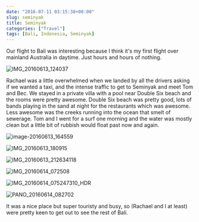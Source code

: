 ```yaml
---
date: "2016-07-11 03:15:38+00:00"
slug: seminyak
title: Seminyak
categories: ["Travel"]
tags: [Bali, Indonesia, Seminyak]
---
```


Our flight to Bali was interesting because I think it's my first flight over mainland Australia in daytime. Just hours and hours of nothing.

![IMG_20160613_124037](img_20160613_124037.jpg)

Rachael was a little overwhelmed when we landed by all the drivers asking if we wanted a taxi, and the intense traffic to get to Seminyak and meet Tom and Bec. We stayed in a private villa with a pool near Double Six beach and the rooms were pretty awesome. Double Six beach was pretty good, lots of bands playing in the sand at night for the restaurants which was awesome. Less awesome was the creeks running into the ocean that smelt of sewerage. Tom and I went for a surf one morning and the water was mostly clean but a little bit of rubbish would float past now and again.

![image-20160613_164559](image-20160613_164559.jpg)

![IMG_20160613_180915](img_20160613_180915.jpg "Resteraunts on Double Six beach")

![IMG_20160613_212634118](img_20160613_212634118.jpg)

![IMG_20160614_072508](img_20160614_072508.jpg "Picture of the power lines because Rachael loves them")

![IMG_20160614_075247310_HDR](img_20160614_075247310_hdr.jpg)

![PANO_20160614_082702](pano_20160614_082702.jpg "Breakfast")

It was a nice place but super touristy and busy, so (Rachael and I at least) were pretty keen to get out to see the rest of Bali.
